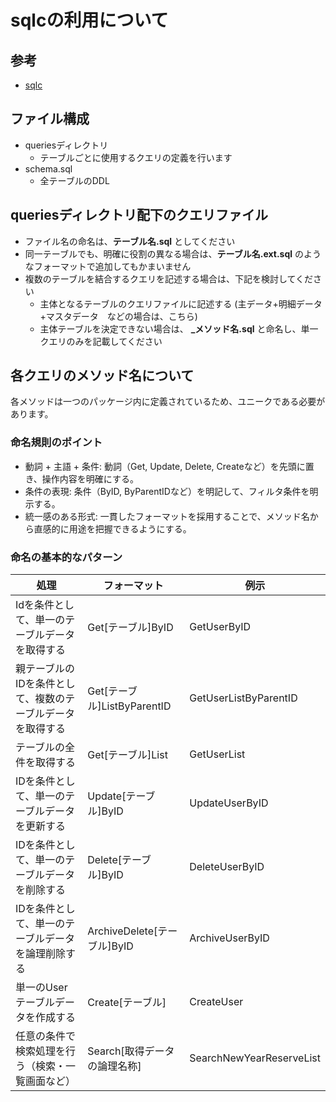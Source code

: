 # sqlcの利用について

## 参考

* [sqlc](https://docs.sqlc.dev/en/stable/)

## ファイル構成

* queriesディレクトリ
    * テーブルごとに使用するクエリの定義を行います
* schema.sql
    * 全テーブルのDDL


## queriesディレクトリ配下のクエリファイル

* ファイル名の命名は、**テーブル名.sql** としてください
* 同一テーブルでも、明確に役割の異なる場合は、**テーブル名.ext.sql** のようなフォーマットで追加してもかまいません
* 複数のテーブルを結合するクエリを記述する場合は、下記を検討してください
    * 主体となるテーブルのクエリファイルに記述する (主データ+明細データ+マスタデータ　などの場合は、こちら)
    * 主体テーブルを決定できない場合は、 **_メソッド名.sql** と命名し、単一クエリのみを記載してください 


## 各クエリのメソッド名について

各メソッドは一つのパッケージ内に定義されているため、ユニークである必要があります。

### 命名規則のポイント
* 動詞 + 主語 + 条件: 動詞（Get, Update, Delete, Createなど）を先頭に置き、操作内容を明確にする。
* 条件の表現: 条件（ByID, ByParentIDなど）を明記して、フィルタ条件を明示する。
* 統一感のある形式: 一貫したフォーマットを採用することで、メソッド名から直感的に用途を把握できるようにする。


### 命名の基本的なパターン

| 処理 | フォーマット | 例示 |
| --- | --- | --- |
| Idを条件として、単一のテーブルデータを取得する | Get[テーブル]ByID | GetUserByID |
| 親テーブルのIDを条件として、複数のテーブルデータを取得する | Get[テーブル]ListByParentID | GetUserListByParentID |
| テーブルの全件を取得する | Get[テーブル]List | GetUserList |
| IDを条件として、単一のテーブルデータを更新する | Update[テーブル]ByID | UpdateUserByID |
| IDを条件として、単一のテーブルデータを削除する | Delete[テーブル]ByID | DeleteUserByID |
| IDを条件として、単一のテーブルデータを論理削除する | ArchiveDelete[テーブル]ByID | ArchiveUserByID |
| 単一のUserテーブルデータを作成する | Create[テーブル] | CreateUser |
| 任意の条件で検索処理を行う（検索・一覧画面など） | Search[取得データの論理名称] | SearchNewYearReserveList |
